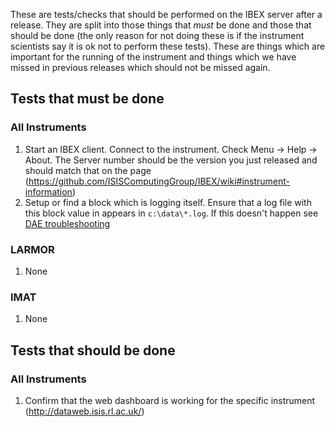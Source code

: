 These are tests/checks that should be performed on the IBEX server after a release. They are split into those things that *must* be done and those that should be done (the only reason for not doing these is if the instrument scientists say it is ok not to perform these tests). These are things which are important for the running of the instrument and things which we have missed in previous releases which should not be missed again.

## Tests that must be done

### All Instruments

1. Start an IBEX client. Connect to the instrument. Check Menu -> Help -> About. The Server number should be the version you just released and should match that on the page (https://github.com/ISISComputingGroup/IBEX/wiki#instrument-information)
1. Setup or find a block which is logging itself. Ensure that a log file with this block value in appears in `c:\data\*.log`. If this doesn't happen see [DAE troubleshooting](DAE-Trouble-Shooting)

### LARMOR

1. None

### IMAT

1. None

## Tests that should be done

### All Instruments

1. Confirm that the web dashboard is working for the specific instrument (http://dataweb.isis.rl.ac.uk/)
